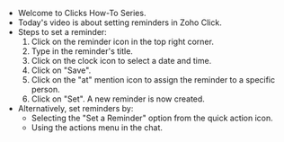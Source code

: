 - Welcome to Clicks How-To Series.
- Today's video is about setting reminders in Zoho Click.
- Steps to set a reminder:
  1. Click on the reminder icon in the top right corner.
  2. Type in the reminder's title.
  3. Click on the clock icon to select a date and time.
  4. Click on "Save".
  5. Click on the "at" mention icon to assign the reminder to a specific person.
  6. Click on "Set". A new reminder is now created.
- Alternatively, set reminders by:
  - Selecting the "Set a Reminder" option from the quick action icon.
  - Using the actions menu in the chat.